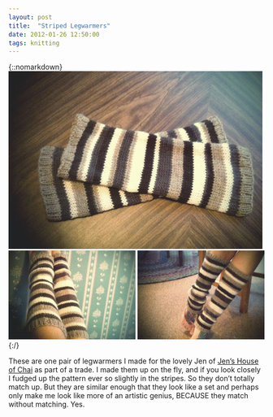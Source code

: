 ```yaml
---
layout: post
title:  "Striped Legwarmers"
date: 2012-01-26 12:50:00
tags: knitting
---
```

{::nomarkdown}
<img src="/uploads/2012/01/legwarmers01.jpg">
<img src="/uploads/2012/01/legwarmers02.jpg">
<img src="/uploads/2012/01/legwarmers03.jpg">
{:/}

These are one pair of legwarmers I made for the lovely Jen of [Jen’s House of Chai](http://www.jenshouseofchai.com/) as part of a trade. I made them up on the fly, and if you look closely I fudged up the pattern ever so slightly in the stripes. So they don’t totally match up. But they are similar enough that they look like a set and perhaps only make me look like more of an artistic genius, BECAUSE they match without matching. Yes.
